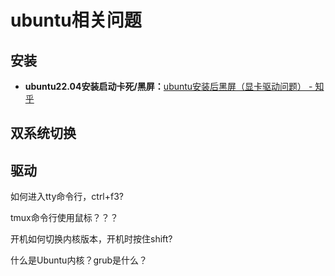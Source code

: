 # ubuntu相关问题

## 安装

- **ubuntu22.04安装启动卡死/黑屏：**[ubuntu安装后黑屏（显卡驱动问题） - 知乎](https://zhuanlan.zhihu.com/p/436853550)

## 双系统切换

## 驱动

如何进入tty命令行，ctrl+f3?

tmux命令行使用鼠标？？？

开机如何切换内核版本，开机时按住shift?

什么是Ubuntu内核？grub是什么？

